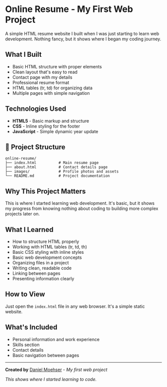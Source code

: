 # Online Resume - My First Web Project

A simple HTML resume website I built when I was just starting to learn web development. Nothing fancy, but it shows where I began my coding journey.

## What I Built

- Basic HTML structure with proper elements
- Clean layout that's easy to read
- Contact page with my details
- Professional resume format
- HTML tables (tr, td) for organizing data
- Multiple pages with simple navigation

## Technologies Used

- **HTML5** - Basic markup and structure
- **CSS** - Inline styling for the footer
- **JavaScript** - Simple dynamic year update

## 📁 Project Structure

```
online-resume/
├── index.html          # Main resume page
├── about.html          # Contact details page
├── images/             # Profile photos and assets
└── README.md           # Project documentation
```

## Why This Project Matters

This is where I started learning web development. It's basic, but it shows my progress from knowing nothing about coding to building more complex projects later on.

## What I Learned

- How to structure HTML properly
- Working with HTML tables (tr, td, th)
- Basic CSS styling with inline styles
- Basic web development concepts
- Organizing files in a project
- Writing clean, readable code
- Linking between pages
- Presenting information clearly

## How to View

Just open the `index.html` file in any web browser. It's a simple static website.

## What's Included

- Personal information and work experience
- Skills section
- Contact details
- Basic navigation between pages

---

**Created by** [Daniel Moehser](https://danielmoehser.dev) - *My first web project*

*This shows where I started learning to code.*
